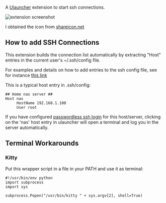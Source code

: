 A [Ulauncher](https://ulauncher.io) extension to start ssh connections.

![extension screenshot](https://imgur.com/glgIVgM.png)

I obtained the icon from [shareicon.net](https://www.shareicon.net/terminal-94589)

## How to add SSH Connections
This extension builds the connection list automatically by extracting "Host" entries in the current user's ~/.ssh/config file.

For examples and details on how to add entries to the ssh config file, see for instance [this link](https://www.cyberciti.biz/faq/create-ssh-config-file-on-linux-unix/)

This is a typical host entry in .ssh/config:

```
## Home nas server ##
Host nas
     HostName 192.168.1.100
     User root
```

If you have configured [passwordless ssh login](https://linuxize.com/post/how-to-setup-passwordless-ssh-login/) for this host/server, clicking on the 'nas' host entry in ulauncher will open a terminal and log you in the server automatically.

## Terminal Workarounds
### Kitty
Put this wrapper script in a file in your PATH and use it as terminal:
```
#!/usr/bin/env python
import subprocess
import sys

subprocess.Popen("/usr/bin/kitty " + sys.argv[2], shell=True)
```
